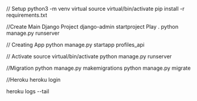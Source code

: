 // Setup
python3 -m venv virtual
source virtual/bin/activate
pip install -r requirements.txt

//Create Main Django Project
django-admin startproject Play .
python manage.py runserver

// Creating App
python manage.py startapp profiles_api

// Activate
source virtual/bin/activate
python manage.py runserver

//Migration
python manage.py makemigrations
python manage.py migrate

//Heroku
heroku login

heroku logs --tail
